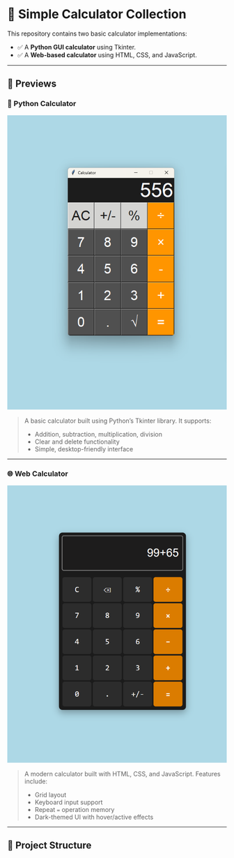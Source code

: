 # 🧮 Simple Calculator Collection

This repository contains two basic calculator implementations:

- ✅ A **Python GUI calculator** using Tkinter.
- ✅ A **Web-based calculator** using HTML, CSS, and JavaScript.

---

## 📸 Previews

### 🐍 Python Calculator

![Python Calculator](assets/python_calculator.png)

> A basic calculator built using Python’s Tkinter library. It supports:
> - Addition, subtraction, multiplication, division
> - Clear and delete functionality
> - Simple, desktop-friendly interface

---

### 🌐 Web Calculator

![HTML Calculator](assets/html_calculator.png)

> A modern calculator built with HTML, CSS, and JavaScript. Features include:
> - Grid layout
> - Keyboard input support
> - Repeat `=` operation memory
> - Dark-themed UI with hover/active effects

---

## 📁 Project Structure

